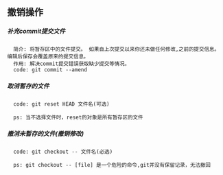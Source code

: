 ## 撤销操作
##### 补充commit提交文件
```
  简介: 将暂存区中的文件提交。 如果自上次提交以来你还未做任何修改,之前的提交信息。 编辑后保存会覆盖原来的提交信息。
  作用: 解决commit提交错误获取缺少提交等情况。
  code: git commit --amend
```

##### 取消暂存的文件
```
  code: git reset HEAD 文件名(可选)

  ps: 当不选择文件时，reset的对象是所有暂存区的文件
```

##### 撤消未暂存的文件(撤销修改)
```
  code: git checkout -- 文件名(必选)

  ps: git checkout -- [file] 是一个危险的命令,git并没有保留记录，无法撤回
```